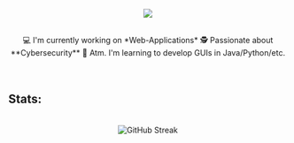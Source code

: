 <p align="center">
<img src="https://readme-typing-svg.herokuapp.com?font=Righteous&size=35&center=true&width=500&height=60&duration=3000&lines=Hey+there+:);I'm+Tim">
</p>

<br>

<div align="center">
  💻 I'm currently working on *Web-Applications*
  🕵️ Passionate about **Cybersecurity**
  🔭 Atm. I'm learning to develop GUIs in Java/Python/etc.
</div>

<br>
<br>

<h2>Stats:</h2>

<br>

<div align="center">
<img src="https://streak-stats.demolab.com?user=TimmieBimmie&theme=dark&hide_border=true&border_radius=5.5&date_format=j%20M%5B%20Y%5D&mode=weekly&card_width=500&card_height=300" alt="GitHub Streak" />
</div>

